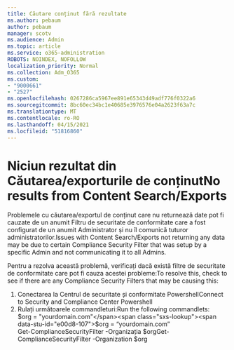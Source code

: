 ```yaml
---
title: Căutare conținut fără rezultate
ms.author: pebaum
author: pebaum
manager: scotv
ms.audience: Admin
ms.topic: article
ms.service: o365-administration
ROBOTS: NOINDEX, NOFOLLOW
localization_priority: Normal
ms.collection: Adm_O365
ms.custom:
- "9000661"
- "2527"
ms.openlocfilehash: 0267286ca5967ee891e65343d49adf776f0322a6
ms.sourcegitcommit: 8bc60ec34bc1e40685e3976576e04a2623f63a7c
ms.translationtype: MT
ms.contentlocale: ro-RO
ms.lasthandoff: 04/15/2021
ms.locfileid: "51816860"
---
```

# <a name="no-results-from-content-searchexports"></a><span data-ttu-id="e00d8-102">Niciun rezultat din Căutarea/exporturile de conținut</span><span class="sxs-lookup"><span data-stu-id="e00d8-102">No results from Content Search/Exports</span></span>

<span data-ttu-id="e00d8-103">Problemele cu căutarea/exportul de conținut care nu returnează date pot fi cauzate de un anumit Filtru de securitate de conformitate care a fost configurat de un anumit Administrator și nu îl comunică tuturor administratorilor.</span><span class="sxs-lookup"><span data-stu-id="e00d8-103">Issues with Content Search/Exports not returning any data may be due to certain Compliance Security Filter that was setup by a specific Admin and not communicating it to all Admins.</span></span>

<span data-ttu-id="e00d8-104">Pentru a rezolva această problemă, verificați dacă există filtre de securitate de conformitate care pot fi cauza acestei probleme:</span><span class="sxs-lookup"><span data-stu-id="e00d8-104">To resolve this, check to see if there are any Compliance Security Filters that may be causing this:</span></span>
1. <span data-ttu-id="e00d8-105">Conectarea la Centrul de securitate și conformitate Powershell</span><span class="sxs-lookup"><span data-stu-id="e00d8-105">Connect to Security and Compliance Center Powershell</span></span>
2. <span data-ttu-id="e00d8-106">Rulați următoarele commandleturi:</span><span class="sxs-lookup"><span data-stu-id="e00d8-106">Run the following commandlets:</span></span>
<br><span data-ttu-id="e00d8-107">$org = "yourdomain.com"</span><span class="sxs-lookup"><span data-stu-id="e00d8-107">$org = “yourdomain.com”</span></span>
<br><span data-ttu-id="e00d8-108">Get-ComplianceSecurityFilter -Organizația $org</span><span class="sxs-lookup"><span data-stu-id="e00d8-108">Get-ComplianceSecurityFilter -Organization $org</span></span>